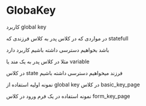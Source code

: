 
 # GlobaKey

 
 کاربرد global key

  در مواردی که در کلاس پدر به کلاس فرزندی که statefull

 باشد بخواهیم دسترسی داشته باشیم کاربرد دارد



 مثلا در کلاس پدر به یک متد یا variable

 در کلاس state فرزند میخواهیم دسترسی داشته باشیم

 نمونه اولیه استفاده از global key در کلاس basic_key_page
 
  نمونه استفاده  در یک فرم ورود در کلاس form_key_page
